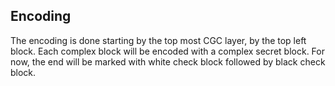 ## Encoding
The encoding is done starting by the top most CGC layer, by the top left block. Each complex block will be encoded with a complex secret block. For now, the end will be marked with white check block followed by black check block.